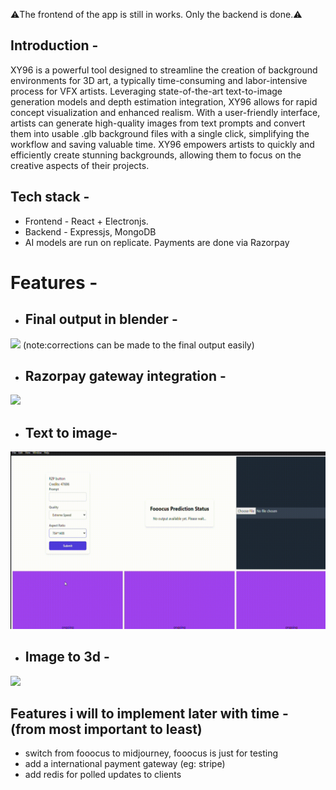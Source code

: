 ⚠️The frontend of the app is still in works. Only the backend is done.⚠️
## Introduction -
XY96 is a powerful tool designed to streamline the creation of background environments for 3D art, a typically time-consuming and labor-intensive process for VFX artists. Leveraging state-of-the-art text-to-image generation models and  depth estimation integration, XY96 allows for rapid concept visualization and enhanced realism. With a user-friendly interface, artists can generate high-quality images from text prompts and convert them into usable .glb background files with a single click, simplifying the workflow and saving valuable time. XY96 empowers artists to quickly and efficiently create stunning backgrounds, allowing them to focus on the creative aspects of their projects.

##  Tech stack -
 - Frontend - React + Electronjs. 
 - Backend - Expressjs, MongoDB
 - AI models are run on replicate. Payments are done via Razorpay

# Features -

 - ## Final output in blender - 
![](https://github.com/taketec/xy96/blob/main/previews/blender_preview.gif)
(note:corrections can be made to the final output easily)
 - ## Razorpay gateway integration - 
![](https://github.com/taketec/xy96/blob/main/previews/vlc-record-2024-07-21-22h51m25s-React-App-.gif)

 - ## Text to image- 
![](https://github.com/taketec/xy96/blob/main/previews/image-_generation_demo.gif)

 - ## Image to 3d - 
![](https://github.com/taketec/xy96/blob/main/previews/imageto3d_preview.gif)


## Features i will to implement later with time - (from most important to least)
 - switch from fooocus to midjourney, fooocus is just for testing
 - add a international payment gateway (eg: stripe)
 - add redis for polled updates to clients

